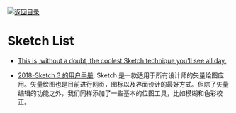 [![返回目录](https://user-images.githubusercontent.com/5803001/38079637-ff0abcf0-3371-11e8-9b76-ad651620afc7.jpg)](https://github.com/wx-chevalier/Awesome-Lists) 

# Sketch List

- [This is, without a doubt, the coolest Sketch technique you’ll see all day.](https://medium.com/ux-power-tools/this-is-without-a-doubt-the-coolest-sketch-technique-youll-see-all-day-ddefa65ea959#.cl7tptv5x)

- [2018-Sketch 3 的用户手册](http://www.sketchcn.com/sketch-chinese-user-manual.html#layers): Sketch 是一款适用于所有设计师的矢量绘图应用。矢量绘图也是目前进行网页，图标以及界面设计的最好方式。但除了矢量编辑的功能之外，我们同样添加了一些基本的位图工具，比如模糊和色彩校正。
